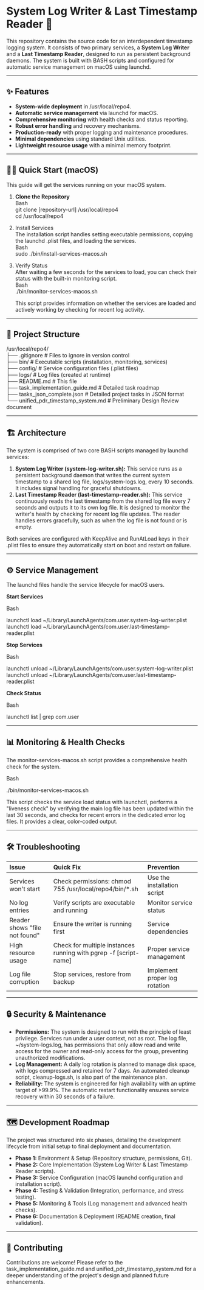 

# **System Log Writer & Last Timestamp Reader 🚀**

This repository contains the source code for an interdependent timestamp logging system. It consists of two primary services, a **System Log Writer** and a **Last Timestamp Reader**, designed to run as persistent background daemons. The system is built with BASH scripts and configured for automatic service management on macOS using launchd.

---

## **✨ Features**

* **System-wide deployment** in /usr/local/repo4.  
* **Automatic service management** via launchd for macOS.  
* **Comprehensive monitoring** with health checks and status reporting.  
* **Robust error handling** and recovery mechanisms.  
* **Production-ready** with proper logging and maintenance procedures.  
* **Minimal dependencies** using standard Unix utilities.  
* **Lightweight resource usage** with a minimal memory footprint.

---

## **🏃‍♀️ Quick Start (macOS)**

This guide will get the services running on your macOS system.

1. **Clone the Repository**  
   Bash  
   git clone \[repository-url\] /usr/local/repo4  
   cd /usr/local/repo4

2. Install Services  
   The installation script handles setting executable permissions, copying the launchd .plist files, and loading the services.  
   Bash  
   sudo ./bin/install-services-macos.sh

3. Verify Status  
   After waiting a few seconds for the services to load, you can check their status with the built-in monitoring script.  
   Bash  
   ./bin/monitor-services-macos.sh

   This script provides information on whether the services are loaded and actively working by checking for recent log activity.

---

## **📂 Project Structure**

/usr/local/repo4/  
├── .gitignore              \# Files to ignore in version control  
├── bin/                    \# Executable scripts (installation, monitoring, services)  
├── config/                 \# Service configuration files (.plist files)  
├── logs/                   \# Log files (created at runtime)  
├── README.md               \# This file  
├── task\_implementation\_guide.md \# Detailed task roadmap  
├── tasks\_json\_complete.json \# Detailed project tasks in JSON format  
└── unified\_pdr\_timestamp\_system.md \# Preliminary Design Review document

---

## **🏗️ Architecture**

The system is comprised of two core BASH scripts managed by launchd services:

1. **System Log Writer (system-log-writer.sh):** This service runs as a persistent background daemon that writes the current system timestamp to a shared log file, logs/system-logs.log, every 10 seconds. It includes signal handling for graceful shutdowns.  
2. **Last Timestamp Reader (last-timestamp-reader.sh):** This service continuously reads the last timestamp from the shared log file every 7 seconds and outputs it to its own log file. It is designed to monitor the writer's health by checking for recent log file updates. The reader handles errors gracefully, such as when the log file is not found or is empty.

Both services are configured with KeepAlive and RunAtLoad keys in their .plist files to ensure they automatically start on boot and restart on failure.

---

## **⚙️ Service Management**

The launchd files handle the service lifecycle for macOS users.

**Start Services**

Bash

launchctl load \~/Library/LaunchAgents/com.user.system-log-writer.plist  
launchctl load \~/Library/LaunchAgents/com.user.last-timestamp-reader.plist

**Stop Services**

Bash

launchctl unload \~/Library/LaunchAgents/com.user.system-log-writer.plist  
launchctl unload \~/Library/LaunchAgents/com.user.last-timestamp-reader.plist

**Check Status**

Bash

launchctl list | grep com.user

---

## **📊 Monitoring & Health Checks**

The monitor-services-macos.sh script provides a comprehensive health check for the system.

Bash

./bin/monitor-services-macos.sh

This script checks the service load status with launchctl, performs a "liveness check" by verifying the main log file has been updated within the last 30 seconds, and checks for recent errors in the dedicated error log files. It provides a clear, color-coded output.

---

## **🛠️ Troubleshooting**

| Issue | Quick Fix | Prevention |
| :---- | :---- | :---- |
| Services won't start | Check permissions: chmod 755 /usr/local/repo4/bin/\*.sh | Use the installation script |
| No log entries | Verify scripts are executable and running | Monitor service status |
| Reader shows "file not found" | Ensure the writer is running first | Service dependencies |
| High resource usage | Check for multiple instances running with pgrep \-f \[script-name\] | Proper service management |
| Log file corruption | Stop services, restore from backup | Implement proper log rotation |

---

## **🔒 Security & Maintenance**

* **Permissions:** The system is designed to run with the principle of least privilege. Services run under a user context, not as root. The log file, \~/system-logs.log, has permissions that only allow read and write access for the owner and read-only access for the group, preventing unauthorized modifications.  
* **Log Management:** A daily log rotation is planned to manage disk space, with logs compressed and retained for 7 days. An automated cleanup script, cleanup-logs.sh, is also part of the maintenance plan.  
* **Reliability:** The system is engineered for high availability with an uptime target of \>99.9%. The automatic restart functionality ensures service recovery within 30 seconds of a failure.

---

## **🗺️ Development Roadmap**

The project was structured into six phases, detailing the development lifecycle from initial setup to final deployment and documentation.

* **Phase 1:** Environment & Setup (Repository structure, permissions, Git).  
* **Phase 2:** Core Implementation (System Log Writer & Last Timestamp Reader scripts).  
* **Phase 3:** Service Configuration (macOS launchd configuration and installation script).  
* **Phase 4:** Testing & Validation (Integration, performance, and stress testing).  
* **Phase 5:** Monitoring & Tools (Log management and advanced health checks).  
* **Phase 6:** Documentation & Deployment (README creation, final validation).

---

## **🤝 Contributing**

Contributions are welcome\! Please refer to the task\_implementation\_guide.md and unified\_pdr\_timestamp\_system.md for a deeper understanding of the project's design and planned future enhancements.